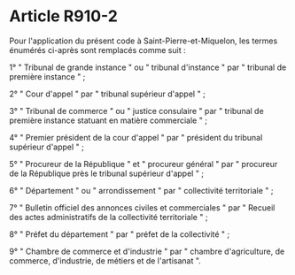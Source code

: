 # Article R910-2

<p>Pour l'application du présent code à Saint-Pierre-et-Miquelon, les termes énumérés ci-après sont remplacés comme suit :</p><p>1° " Tribunal de grande instance " ou " tribunal d'instance " par " tribunal de première instance " ;</p><p>2° " Cour d'appel " par " tribunal supérieur d'appel " ;</p><p>3° " Tribunal de commerce " ou " justice consulaire " par " tribunal de première instance statuant en matière commerciale " ;</p><p>4° " Premier président de la cour d'appel " par " président du tribunal supérieur d'appel " ;</p><p>5° " Procureur de la République " et " procureur général " par " procureur de la République près le tribunal supérieur d'appel " ;</p><p>6° " Département " ou " arrondissement " par " collectivité territoriale " ;</p><p>7° " Bulletin officiel des annonces civiles et commerciales " par " Recueil des actes administratifs de la collectivité territoriale " ;</p><p>8° " Préfet du département " par " préfet de la collectivité " ;</p><p>9° " Chambre de commerce et d'industrie " par " chambre d'agriculture, de commerce, d'industrie, de métiers et de l'artisanat ".</p>